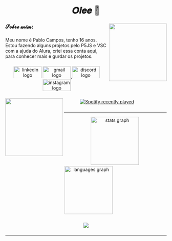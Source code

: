<h1 align="center">𝑶𝒊𝒆𝒆 👋</h1>

###

<img align="right" height="180" src="https://i.pinimg.com/originals/32/44/01/324401aa18cc80c55f338dcd4674cb80.gif"  />

###

<h3 align="left">𝓢𝓸𝓫𝓻𝓮 𝓶𝓲𝓶:</h3>

###

<p align="left">Meu nome é Pablo Campos, tenho 16 anos. Estou fazendo alguns projetos pelo P5JS e VSC com a ajuda do Alura, criei essa conta aqui, para conhecer mais e gurdar os projetos.</p>

###

 <div align="center">
  <img src="https://raw.githubusercontent.com/maurodesouza/profile-readme-generator/master/src/assets/icons/social/linkedin/default.svg" width="87" height="37" alt="linkedin logo"  />
  <a href="pablo.campospaula00@gmail.com" target="_blank">
  <img src="https://raw.githubusercontent.com/maurodesouza/profile-readme-generator/master/src/assets/icons/social/gmail/default.svg" width="87" height="37" alt="gmail logo"  />
  </a><a href="ichis_oxs" target="_blank">
  <img src="https://raw.githubusercontent.com/maurodesouza/profile-readme-generator/master/src/assets/icons/social/discord/default.svg" width="87" height="37" alt="discord logo"  />
  </a>
  <a href="https://www.instagram.com/eipablo_campos" target="_blank">
  <img src="https://raw.githubusercontent.com/maurodesouza/profile-readme-generator/master/src/assets/icons/social/instagram/default.svg" width="87" height="37" alt="instagram logo"  />
  </a>
</div>

###

<img align="left" height="180" src="https://i.pinimg.com/564x/d3/b7/1b/d3b71b78b036dd9c958eebb74a98c4d9.jpg"  />

###

<div align="left">
   ㅤ ㅤ ㅤ <a href="https://open.spotify.com/user/qn6ouvff7k3vd0q97w4r9nz75">
<img src="https://spotify-recently-played-readme.vercel.app/api?user=qn6ouvff7k3vd0q97w4r9nz75&count=3" alt="Spotify recently played"  />
  </a>
</div>

###
---
<div align="center">
 ㅤㅤㅤㅤㅤㅤ <img src="https://github-readme-stats.vercel.app/api?username=xpablosx&hide_title=false&hide_rank=false&show_icons=true&include_all_commits=true&count_private=true&disable_animations=false&theme=material-palenight&locale=en&hide_border=false&order=1" height="150" alt="stats graph"  />
 ㅤ
ㅤㅤㅤㅤㅤㅤ <img src="https://github-readme-stats.vercel.app/api/top-langs?username=xpablosx&locale=en&hide_title=false&layout=compact&card_width=320&langs_count=5&theme=material-palenight&hide_border=false&order=2&custom_title=Idiomas%20usados" height="150" alt="languages graph"  />
</div>

###
<div align="center">
<img src="https://visitor-badge.laobi.icu/badge?page_id=xpablosx.xpablosx&left_color=mediumpurple&right_color=mediumpurple&left_text=Visitas" />

###
---

